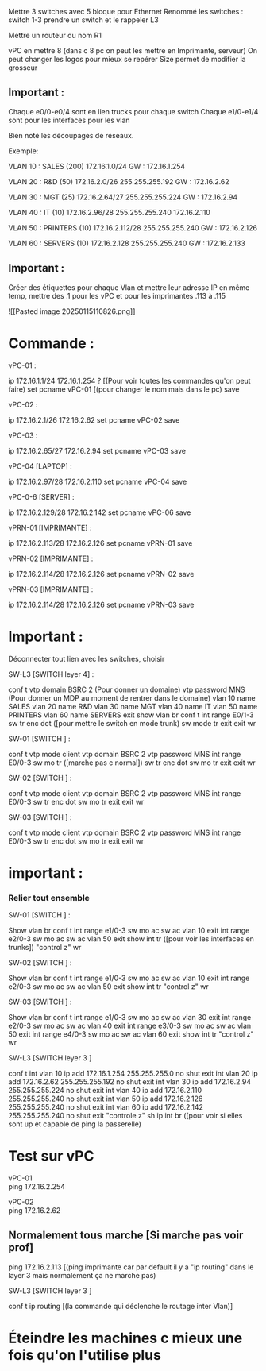 



Mettre 3 switches avec 5 bloque pour Ethernet
Renommé les switches : switch 1-3
prendre un switch et le rappeler L3

Mettre un routeur du nom R1

vPC en mettre 8 (dans c 8 pc on peut les mettre en Imprimante, serveur)
On peut changer les logos pour mieux se repérer 
Size permet de modifier la grosseur 


## Important :  

Chaque e0/0-e0/4 sont en lien trucks pour chaque switch 
Chaque e1/0-e1/4 sont pour les interfaces pour les vlan


Bien noté les découpages de réseaux. 

Exemple:

VLAN 10 : SALES  (200)
172.16.1.0/24
GW : 172.16.1.254

VLAN 20 : R&D (50)
172.16.2.0/26
255.255.255.192
GW : 172.16.2.62

VLAN 30 : MGT (25)
172.16.2.64/27
255.255.255.224
GW : 172.16.2.94

VLAN 40 : IT (10)
172.16.2.96/28
255.255.255.240
172.16.2.110

VLAN 50 : PRINTERS (10)
172.16.2.112/28
255.255.255.240
GW : 172.16.2.126

VLAN 60 : SERVERS (10)
172.16.2.128
255.255.255.240
GW : 172.16.2.133


## Important :

Créer des étiquettes pour chaque Vlan et mettre leur adresse IP en même temp, mettre des .1 pour les vPC et pour les imprimantes .113 à .115 

![[Pasted image 20250115110826.png]]

# Commande :

vPC-01 :

ip 172.16.1.1/24 172.16.1.254
? [(Pour voir toutes les commandes qu'on peut faire)
set pcname vPC-01 [(pour changer le nom mais dans le pc)
save

vPC-02 :

ip 172.16.2.1/26 172.16.2.62
set pcname vPC-02 
save

vPC-03 :

ip 172.16.2.65/27 172.16.2.94
set pcname vPC-03 
save


vPC-04 [LAPTOP] :

ip 172.16.2.97/28 172.16.2.110
set pcname vPC-04 
save


vPC-0-6 [SERVER] :

ip 172.16.2.129/28 172.16.2.142
set pcname vPC-06
save


vPRN-01 [IMPRIMANTE]  :

ip 172.16.2.113/28 172.16.2.126
set pcname vPRN-01 
save

vPRN-02  [IMPRIMANTE]  :

ip 172.16.2.114/28 172.16.2.126
set pcname vPRN-02 
save

vPRN-03  [IMPRIMANTE]  :

ip 172.16.2.114/28 172.16.2.126
set pcname vPRN-03 
save


# Important :

Déconnecter tout lien avec les switches, choisir 



SW-L3  [SWITCH leyer 4]  :

conf t 
vtp domain BSRC 2 (Pour donner un domaine)
vtp password MNS (Pour donner un MDP au moment de rentrer dans le domaine)
vlan 10
name SALES
vlan 20
name R&D
vlan 30
name MGT
vlan 40
name IT
vlan 50
name PRINTERS
vlan 60
name SERVERS
exit
show vlan br
conf t
int range E0/1-3
sw tr enc dot ([pour mettre le switch en mode trunk)
sw mode tr
exit
exit
wr

SW-01  [SWITCH ]  :

conf t
vtp mode client
vtp domain BSRC 2
vtp password MNS
int range E0/0-3
sw mo tr ([marche pas c normal])
sw tr enc dot
sw mo tr
exit
exit 
wr


SW-02  [SWITCH ]  :

conf t
vtp mode client
vtp domain BSRC 2
vtp password MNS
int range E0/0-3
sw tr enc dot
sw mo tr
exit
exit 
wr

SW-03  [SWITCH ]  :

conf t
vtp mode client
vtp domain BSRC 2
vtp password MNS
int range E0/0-3
sw tr enc dot
sw mo tr
exit
exit 
wr


# important :

### Relier tout ensemble 

SW-01  [SWITCH ]  :

Show vlan br
conf t
int range e1/0-3
sw mo ac
sw ac vlan 10
exit
int range e2/0-3
sw mo ac
sw ac vlan 50
exit
show int tr ([pour voir les interfaces en trunks])
"control z" 
wr

SW-02  [SWITCH ]  :

Show vlan br
conf t
int range e1/0-3
sw mo ac
sw ac vlan 10
exit
int range e2/0-3
sw mo ac
sw ac vlan 50
exit
show int tr 
"control z" 
wr

SW-03  [SWITCH ]  :

Show vlan br
conf t
int range e1/0-3
sw mo ac
sw ac vlan 30
exit
int range e2/0-3
sw mo ac
sw ac vlan 40
exit
int range e3/0-3
sw mo ac
sw ac vlan 50
exit
int range e4/0-3
sw mo ac
sw ac vlan 60
exit
show int tr 
"control z" 
wr




SW-L3  [SWITCH leyer 3 ]

conf t 
int vlan 10
ip add 172.16.1.254 255.255.255.0
no shut
exit
int vlan 20
ip add 172.16.2.62 255.255.255.192
no shut
exit
int vlan 30
ip add 172.16.2.94 255.255.255.224
no shut
exit
int vlan 40
ip add 172.16.2.110 255.255.255.240
no shut
exit
int vlan 50
ip add 172.16.2.126 255.255.255.240
no shut
exit
int vlan 60
ip add 172.16.2.142 255.255.255.240
no shut
exit
"controle z"
sh ip int br ([pour voir si elles sont up et capable de ping la passerelle)

# Test sur vPC

vPC-01  
ping 172.16.2.254

vPC-02  
ping 172.16.2.62

## Normalement tous marche [Si marche pas voir prof]

ping 172.16.2.113 [(ping imprimante car par default il y a "ip routing" dans le layer 3 mais normalement ça ne marche pas)

SW-L3  [SWITCH leyer 3 ]

conf t ip routing [(la commande qui déclenche le routage inter Vlan)]

# Éteindre les machines c mieux une fois qu'on l'utilise plus  














